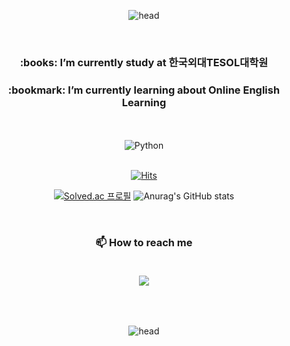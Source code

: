 <div align=center>
  
![head](https://capsule-render.vercel.app/api?type=egg&height=300&color=F8E2CF&text=Sarah's%20Github&fontSize=70&desc=ENGLISH%20EDUCATION%20and%20TECH&descAlign=49&descAlignY=53&fontAlign=50&fontAlignY=35&animation=twinkling&section=header&reversal=false)

<br>

<div>
<h3>:books: I’m currently study at 한국외대TESOL대학원
  
<h3>:bookmark: I’m currently learning about Online English Learning

</div>

<br>
<br>
<img alt="Python" src ="https://img.shields.io/badge/Python-3776AB.svg?&style=flat-square&logo=Python&logoColor=white"/>
<br>
<br>

<div align=center>

[![Hits](https://hits.seeyoufarm.com/api/count/incr/badge.svg?url=https%3A%2F%2Fgithub.com%2FYoung2Eng&count_bg=%23FFDAC7&title_bg=%23FFADAD&icon=&icon_color=%23E7E7E7&title=hits&edge_flat=false)](https://hits.seeyoufarm.com) 

[![Solved.ac
프로필](http://mazassumnida.wtf/api/v2/generate_badge?boj={Young2Eng})](https://solved.ac/{Young2Eng}) ![Anurag's GitHub stats](https://github-readme-stats.vercel.app/api?username=Young2Eng&show_icons=true&theme=rose)

</div>

<br>

<div align=center>

<h3> 📫 How to reach me
<br>
<br> 
<p><a href=mailto:hyeryungchoi95@gmail.com>
   <img src="https://img.shields.io/badge/Gmail-d14836?style=flat-square&logo=Gmail&logoColor=white&link=leegm1798@naver.com"/>
</a>

</div>

<br>
<br>
  
![head](https://capsule-render.vercel.app/api?type=egg&height=300&color=F8E2CF&fontSize=70&descAlign=49&descAlignY=53&fontAlign=50&fontAlignY=35&animation=twinkling&section=footer&reversal=false&fontColor=f7f5f5)

</div>
